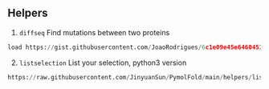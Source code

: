 ## Helpers
1. `diffseq`
Find mutations between two proteins
```python
load https://gist.githubusercontent.com/JoaoRodrigues/6c1e09e45e6460451f02b009f19462c3/raw/c53debccc1edfa20223afb2a3ad3b6cef946e769/diffseq.py
```
2. `listselection`
List your selection, python3 version
```python
https://raw.githubusercontent.com/JinyuanSun/PymolFold/main/helpers/listselection.py
```

